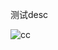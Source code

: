 测试desc

![cc]("https://devops.aliyun.com/projex/api/workitem/file/url?fileIdentifier=8c79ff7329141b8fd4f508cd29")